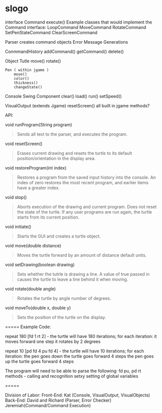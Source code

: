slogo
=====


interface Command
	execute()
    Example classes that would implement the Command interface:
    LoopCommand
    MoveCommand
    RotateCommand
    SetPenStateCommand
    ClearScreenCommand
	
Parser
	creates command objects
Error Message Generations
    


ConmmandHistory
	addCommand()
	getCommand()
	delete()

Object
	Tutle
		move()
		rotate()

	Pen ( within jgame )
		move()
		color()
		thickness()
		changeState()

Console
	Swing Component
		clear()
		load()
		run()
		setSpeed()	

VisualOutput (extends Jgame)
	resetScreen()
	all built in jgame methods?

API:

void runProgram(String program)
>	Sends all text to the parser, and executes the program.

void resetScreen()
>	Erases current drawing and resets the turtle to its default position/orientation in the display area.

void restoreProgram(int index)
>	Restores a program from the saved input history into the console. 
>	An index of zero restores the most recent program, and earlier items have a greater index.

void stop()
>	Aborts execution of the drawing and current program. Does not reset the state of the turtle.
>	If any user programs are run again, the turtle starts from its current position.
	
void initiate()
>	Starts the GUI and creates a turtle object.

void move(double distance)
>	Moves the turtle forward by an amount of distance default units.
	
void setDrawing(boolean drawing)
>	Sets whether the tutrle is drawing a line. A value of true passed in causes the turtle to leave a line behind it when moving.
	
void rotate(double angle)
>	Rotates the turtle by angle number of degrees.

void moveTo(double x, double y)
>	Sets the position of the turtle on the display.
    
=====
Example Code:

repeat 180 [fd 1 rt 2] - the turtle will have 180 iterations;
    for each iteration:
        it moves forward one step
        it rotates by 2 degrees
        
repeat 10 [pd fd 4 pu fd 4] - the turtle will have 10 iterations;
    for each iteration:
        the pen goes down
        the turtle goes forward 4 steps
        the pen goes up
        the turtle goes forward 4 steps
        
The program will need to be able to parse the following:
    fd
    pu, pd
    rt
    methods - calling and recognition
    setxy
    setting of global variables


=====

Division of Labor:
Front-End:
    Kat (Console, VisualOutput, VisualObjects)
Back-End:
    David and Richard (Parser, Error Checker)
    Jeremiah(Command/Command Execution)
